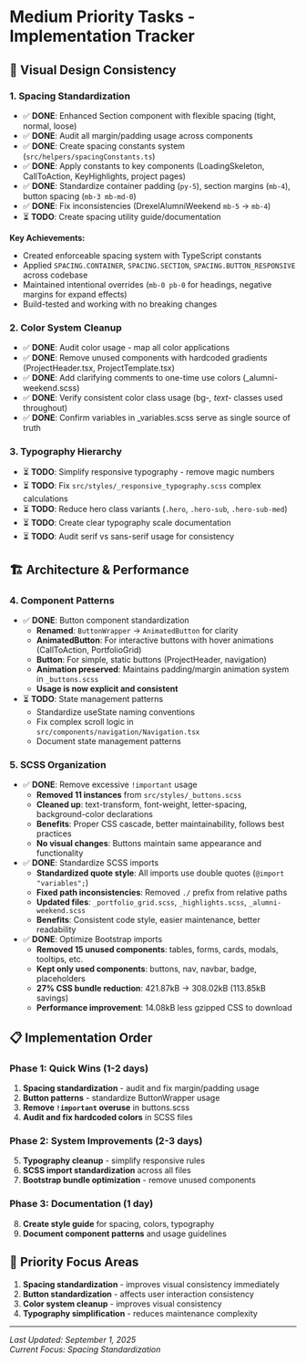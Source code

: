 # Medium Priority Tasks - Implementation Tracker

## 🎨 **Visual Design Consistency**

### **1. Spacing Standardization**

- ✅ **DONE**: Enhanced Section component with flexible spacing (tight, normal, loose)
- ✅ **DONE**: Audit all margin/padding usage across components
- ✅ **DONE**: Create spacing constants system (`src/helpers/spacingConstants.ts`)
- ✅ **DONE**: Apply constants to key components (LoadingSkeleton, CallToAction, KeyHighlights, project pages)
- ✅ **DONE**: Standardize container padding (`py-5`), section margins (`mb-4`), button spacing (`mb-3 mb-md-0`)
- ✅ **DONE**: Fix inconsistencies (DrexelAlumniWeekend `mb-5` → `mb-4`)
- ⏳ **TODO**: Create spacing utility guide/documentation

**Key Achievements:**
- Created enforceable spacing system with TypeScript constants
- Applied `SPACING.CONTAINER`, `SPACING.SECTION`, `SPACING.BUTTON_RESPONSIVE` across codebase
- Maintained intentional overrides (`mb-0 pb-0` for headings, negative margins for expand effects)
- Build-tested and working with no breaking changes

### **2. Color System Cleanup**

- ✅ **DONE**: Audit color usage - map all color applications
- ✅ **DONE**: Remove unused components with hardcoded gradients (ProjectHeader.tsx, ProjectTemplate.tsx)
- ✅ **DONE**: Add clarifying comments to one-time use colors (_alumni-weekend.scss)
- ✅ **DONE**: Verify consistent color class usage (bg-*, text-* classes used throughout)
- ✅ **DONE**: Confirm variables in _variables.scss serve as single source of truth

### **3. Typography Hierarchy**

- ⏳ **TODO**: Simplify responsive typography - remove magic numbers
- ⏳ **TODO**: Fix `src/styles/_responsive_typography.scss` complex calculations
- ⏳ **TODO**: Reduce hero class variants (`.hero`, `.hero-sub`, `.hero-sub-med`)
- ⏳ **TODO**: Create clear typography scale documentation
- ⏳ **TODO**: Audit serif vs sans-serif usage for consistency

## 🏗️ **Architecture & Performance**

### **4. Component Patterns**

- ✅ **DONE**: Button component standardization
    - **Renamed**: `ButtonWrapper` → `AnimatedButton` for clarity
    - **AnimatedButton**: For interactive buttons with hover animations (CallToAction, PortfolioGrid)
    - **Button**: For simple, static buttons (ProjectHeader, navigation)
    - **Animation preserved**: Maintains padding/margin animation system in `_buttons.scss`
    - **Usage is now explicit and consistent**
- ⏳ **TODO**: State management patterns
    - Standardize useState naming conventions
    - Fix complex scroll logic in `src/components/navigation/Navigation.tsx`
    - Document state management patterns

### **5. SCSS Organization**

- ✅ **DONE**: Remove excessive `!important` usage
    - **Removed 11 instances** from `src/styles/_buttons.scss`
    - **Cleaned up**: text-transform, font-weight, letter-spacing, background-color declarations
    - **Benefits**: Proper CSS cascade, better maintainability, follows best practices
    - **No visual changes**: Buttons maintain same appearance and functionality
- ✅ **DONE**: Standardize SCSS imports
    - **Standardized quote style**: All imports use double quotes (`@import "variables";`)
    - **Fixed path inconsistencies**: Removed `./` prefix from relative paths
    - **Updated files**: `_portfolio_grid.scss`, `_highlights.scss`, `_alumni-weekend.scss`
    - **Benefits**: Consistent code style, easier maintenance, better readability
- ✅ **DONE**: Optimize Bootstrap imports
    - **Removed 15 unused components**: tables, forms, cards, modals, tooltips, etc.
    - **Kept only used components**: buttons, nav, navbar, badge, placeholders
    - **27% CSS bundle reduction**: 421.87kB → 308.02kB (113.85kB savings)
    - **Performance improvement**: 14.08kB less gzipped CSS to download

## 📋 **Implementation Order**

### **Phase 1: Quick Wins (1-2 days)**

1. **Spacing standardization** - audit and fix margin/padding usage
2. **Button patterns** - standardize ButtonWrapper usage
3. **Remove `!important` overuse** in buttons.scss
4. **Audit and fix hardcoded colors** in SCSS files

### **Phase 2: System Improvements (2-3 days)**

5. **Typography cleanup** - simplify responsive rules
6. **SCSS import standardization** across all files
7. **Bootstrap bundle optimization** - remove unused components

### **Phase 3: Documentation (1 day)**

8. **Create style guide** for spacing, colors, typography
9. **Document component patterns** and usage guidelines

## 🎯 **Priority Focus Areas**

1. **Spacing standardization** - improves visual consistency immediately
2. **Button standardization** - affects user interaction consistency
3. **Color system cleanup** - improves visual consistency
4. **Typography simplification** - reduces maintenance complexity

---

*Last Updated: September 1, 2025*  
*Current Focus: Spacing Standardization*
